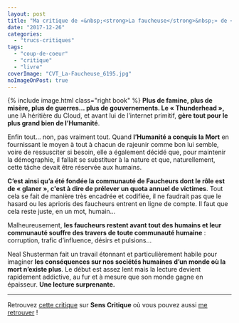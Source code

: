```yaml
---
layout: post
title: "Ma critique de «&nbsp;<strong>La faucheuse</strong>&nbsp;» de <em>Neal Shusterman</em>"
date: "2017-12-26"
categories: 
  - "trucs-critiques"
tags: 
  - "coup-de-coeur"
  - "critique"
  - "livre"
coverImage: "CVT_La-Faucheuse_6195.jpg"
noImageOnPost: true
---
```


{% include image.html class="right book" %}
**Plus de famine, plus de misère, plus de guerres... plus de gouvernements. Le « Thunderhead »,** une IA héritière du Cloud, et avant lui de l’internet primitif, **gère tout pour le plus grand bien de l’Humanité**.

Enfin tout... non, pas vraiment tout. Quand **l’Humanité a conquis la Mort** en fournissant le moyen à tout à chacun de rajeunir comme bon lui semble, voire de ressusciter si besoin, elle a également décidé que, pour maintenir la démographie, il fallait se substituer à la nature et que, naturellement, cette tâche devait être réservée aux humains.

**C’est ainsi qu’a été fondée la communauté de Faucheurs dont le rôle est de « glaner », c'est à dire de prélever un quota annuel de victimes**. Tout cela se fait de manière très encadrée et codifiée, il ne faudrait pas que le hasard ou les aprioris des faucheurs entrent en ligne de compte. Il faut que cela reste juste, en un mot, humain…

Malheureusement, **les faucheurs restent avant tout des humains et leur communauté souffre des travers de toute communauté humaine** : corruption, trafic d’influence, désirs et pulsions…

Neal Shusterman fait un travail étonnant et particulièrement habile pour imaginer **les conséquences sur nos sociétés humaines d’un monde où la mort n’existe plus**. Le début est assez lent mais la lecture devient rapidement addictive, au fur et à mesure que son monde gagne en épaisseur. **Une lecture surprenante.**

* * *

Retrouvez [cette critique]( https://www.senscritique.com/livre/La_Faucheuse/critique/137738021) sur **Sens Critique** où vous pouvez aussi [me retrouver](http://www.senscritique.com/Arnaud_Malon) !
